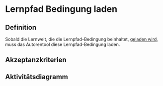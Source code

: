 # Lernpfad Bedingung laden



## Definition

Sobald die Lernwelt, die die Lernpfad-Bedingung beinhaltet, [geladen wird](ASE2.md), muss das Autorentool diese
Lernpfad-Bedingung laden.

## Akzeptanzkriterien 


## Aktivitätsdiagramm


